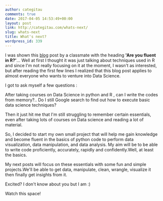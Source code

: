 ```yaml
---
author: categitau
comments: true
date: 2017-04-05 14:53:49+00:00
layout: post
link: http://categitau.com/whats-next/
slug: whats-next
title: What's next?
wordpress_id: 339
---
```


I was shown this [blog](https://www.r-bloggers.com/are-you-fluent-in-r/) post by a classmate with the heading **'Are you fluent in R?'**... Well at first I thought it was just talking about techniques used in R and since I'm not really focusing on it at the moment, I wasn't as interested, but after reading the first few lines I realized that this blog post applies to almost everyone who wants to venture into Data Science.

I got to ask myself a few questions :

After taking courses on Data Science in python and R , can I write the codes from memory?.. Do I still Google search to find out how to execute basic data science techniques?

Then it just hit me that I'm still struggling to remember certain essentials, even after taking lots of courses on Data science and reading a lot of material.

So, I decided to start my own small project that will help me gain knowledge and become fluent in the basics of python code to perform data visualization, data manipulation, and data analysis. My aim will be to be able to write code proficiently, accurately, rapidly and confidently.Well, at least the basics.

My next posts will focus on these essentials with some fun and simple projects.We'll be able to get data, manipulate, clean, wrangle, visualize it then finally get insights from it.

Excited? I don't know about you but I am :)

Watch this space!
